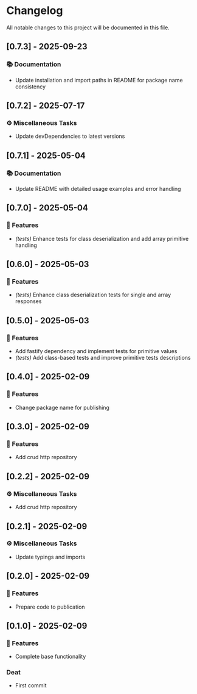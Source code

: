 # Changelog

All notable changes to this project will be documented in this file.

## [0.7.3] - 2025-09-23

### 📚 Documentation

- Update installation and import paths in README for package name consistency

## [0.7.2] - 2025-07-17

### ⚙️ Miscellaneous Tasks

- Update devDependencies to latest versions

## [0.7.1] - 2025-05-04

### 📚 Documentation

- Update README with detailed usage examples and error handling

## [0.7.0] - 2025-05-04

### 🚀 Features

- *(tests)* Enhance tests for class deserialization and add array primitive handling

## [0.6.0] - 2025-05-03

### 🚀 Features

- *(tests)* Enhance class deserialization tests for single and array responses

## [0.5.0] - 2025-05-03

### 🚀 Features

- Add fastify dependency and implement tests for primitive values
- *(tests)* Add class-based tests and improve primitive tests descriptions

## [0.4.0] - 2025-02-09

### 🚀 Features

- Change package name for publishing

## [0.3.0] - 2025-02-09

### 🚀 Features

- Add crud http repository

## [0.2.2] - 2025-02-09

### ⚙️ Miscellaneous Tasks

- Add crud http repository

## [0.2.1] - 2025-02-09

### ⚙️ Miscellaneous Tasks

- Update typings and imports

## [0.2.0] - 2025-02-09

### 🚀 Features

- Prepare code to publication

## [0.1.0] - 2025-02-09

### 🚀 Features

- Complete base functionality

### Deat

- First commit


